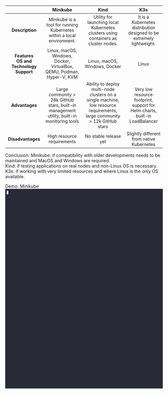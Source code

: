 
|              | Minikube                                                  | Kind                                                      | K3s                                                        |
|:------------:|:---------------------------------------------------------:|:----------------------------------------------------------:|:----------------------------------------------------------:|
|   **Description** | Minikube is a tool for running Kubernetes within a local environment. | Utility for launching local Kubernetes clusters using containers as cluster nodes. | It is a Kubernetes distribution designed to be extremely lightweight. |
| **Features <br> OS and Technology Support** | Linux, macOS, Windows, Docker, VirtualBox, QEMU, Podman, Hyper-V, KVM | Linux, macOS, Windows, Docker | Linux |
| **Advantages** | Large community > 28k GitHub stars, built-in management utility, built-in monitoring tools | Ability to deploy multi-node clusters on a single machine, low resource requirements, large community > 12k GitHub stars | Very low resource footprint, support for Helm charts, built-in LoadBalancer |
| **Disadvantages** | High resource requirements | No stable release yet | Slightly different from native Kubernetes |

Conclusion: 
Minikube: if compatibility with older developments needs to be maintained and MacOS and Windows are required. <br>
Kind: if testing applications on real nodes and non-Linux OS is necessary. <br>
K3s: if working with very limited resources and where Linux is the only OS available. <br>

Demo:
Minikube<br>
![Image](./minikube.gif)

